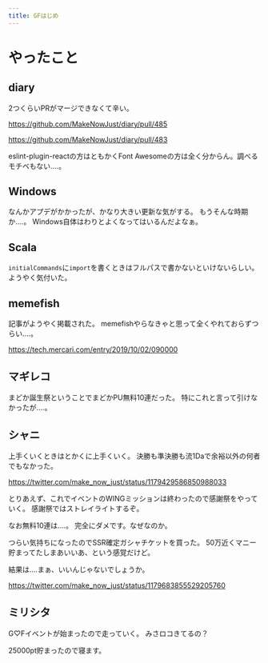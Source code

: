 ```yaml
---
title: GFはじめ
---
```


# やったこと

## diary

2つくらいPRがマージできなくて辛い。

<https://github.com/MakeNowJust/diary/pull/485>

<https://github.com/MakeNowJust/diary/pull/483>

eslint-plugin-reactの方はともかくFont Awesomeの方は全く分からん。調べるモチベもない‥‥。

## Windows

なんかアプデがかかったが、かなり大きい更新な気がする。
もうそんな時期か‥‥。
Windows自体はわりとよくなってはいるんだよなぁ。

## Scala

`initialCommands`に`import`を書くときはフルパスで書かないといけないらしい。
ようやく気付いた。

## memefish

記事がようやく掲載された。
memefishやらなきゃと思って全くやれておらずつらい‥‥。

<https://tech.mercari.com/entry/2019/10/02/090000>

## マギレコ

まどか誕生祭ということでまどかPU無料10連だった。
特にこれと言って引けなかったが‥‥。

## シャニ

上手くいくときはとかくに上手くいく。
決勝も準決勝も流1Daで余裕以外の何者でもなかった。

<https://twitter.com/make_now_just/status/1179429586850988033>

とりあえず、これでイベントのWINGミッションは終わったので感謝祭をやっていく。
感謝祭ではストレイライトするぞ。

なお無料10連は‥‥。
完全にダメです。なぜなのか。

つらい気持ちになったのでSSR確定ガシャチケットを買った。
50万近くマニー貯まってたしまあいいあ、という感覚だけど。

結果は‥‥まぁ、いいんじゃないでしょうか。

<https://twitter.com/make_now_just/status/1179683855529205760>

## ミリシタ

G♡Fイベントが始まったので走っていく。
みさロコきてるの？

25000pt貯まったので寝ます。
